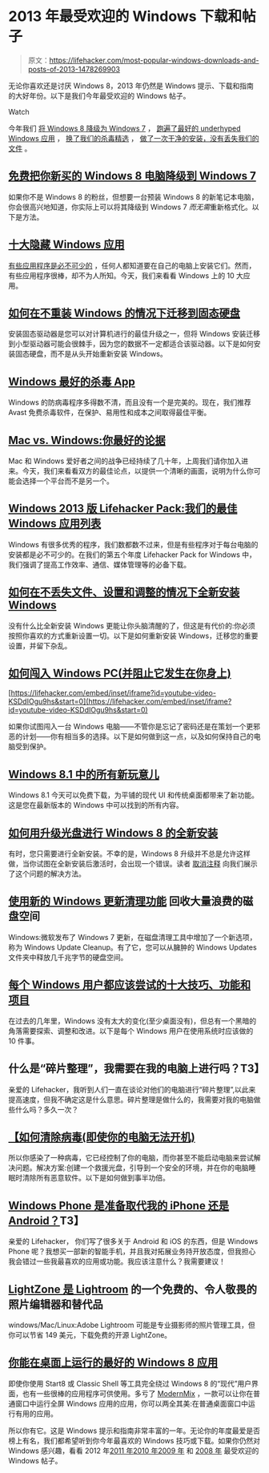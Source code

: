 # 2013 年最受欢迎的 Windows 下载和帖子

> 原文：<https://lifehacker.com/most-popular-windows-downloads-and-posts-of-2013-1478269903>

无论你喜欢还是讨厌 Windows 8，2013 年仍然是 Windows 提示、下载和指南的大好年份。以下是我们今年最受欢迎的 Windows 帖子。

Watch

今年我们 [将 Windows 8 降级为 Windows 7](https://lifehacker.com/downgrade-your-new-windows-8-computer-to-windows-7-for-5974318) ， [跑遍了最好的 underhyped Windows 应用](http://lifehacker.com/top-10-underhyped-windows-apps-5984329) ， [换了我们的杀毒精选](http://lifehacker.com/the-best-antivirus-app-for-windows-5865356) ， [做了一次干净的安装，没有丢失我们的文件](http://lifehacker.com/how-to-do-a-clean-install-of-windows-without-losing-you-5983652) 。

## [免费把你新买的 Windows 8 电脑降级到 Windows 7](http://lifehacker.com/downgrade-your-new-windows-8-computer-to-windows-7-for-5974318)

如果你不是 Windows 8 的粉丝，但想要一台预装 Windows 8 的新笔记本电脑，你会很高兴地知道，你实际上可以将其降级到 Windows 7 *而无需*重新格式化。以下是方法。

## [十大隐藏 Windows 应用](http://lifehacker.com/top-10-underhyped-windows-apps-5984329)

[有些应用程序是必不可少的](http://lifehacker.com/apps/windows) ，任何人都知道要在自己的电脑上安装它们。然而，有些应用程序很棒，却不为人所知。今天，我们来看看 Windows 上的 10 大应用。

## [如何在不重装 Windows 的情况下迁移到固态硬盘](https://lifehacker.com/how-to-migrate-to-a-solid-state-drive-without-reinstall-5837543)

安装固态驱动器是您可以对计算机进行的最佳升级之一，但将 Windows 安装迁移到小型驱动器可能会很棘手，因为您的数据不一定都适合该驱动器。以下是如何安装固态硬盘，而不是从头开始重新安装 Windows。

## [Windows 最好的杀毒 App](http://lifehacker.com/the-best-antivirus-app-for-windows-5865356)

Windows 的防病毒程序多得数不清，而且没有一个是完美的。现在，我们推荐 Avast 免费杀毒软件，在保护、易用性和成本之间取得最佳平衡。

## [Mac vs. Windows:你最好的论据](http://lifehacker.com/mac-vs-windows-your-best-arguments-486125257)

Mac 和 Windows 爱好者之间的战争已经持续了几十年，上周我们请你加入进来。今天，我们来看看双方的最佳论点，以提供一个清晰的画面，说明为什么你可能会选择一个平台而不是另一个。

## [Windows 2013 版 Lifehacker Pack:我们的最佳 Windows 应用列表](http://lifehacker.com/lifehacker-pack-for-windows-2013-our-list-of-the-best-787533613)

Windows 有很多优秀的程序，我们数都数不过来，但是有些程序对于每台电脑的安装都是必不可少的。在我们的第五个年度 Lifehacker Pack for Windows 中，我们强调了提高工作效率、通信、媒体管理等的必备下载。

## [如何在不丢失文件、设置和调整的情况下全新安装 Windows](http://lifehacker.com/how-to-do-a-clean-install-of-windows-without-losing-you-5983652)

没有什么比全新安装 Windows 更能让你头脑清醒的了，但这是有代价的:你必须按照你喜欢的方式重新设置一切。以下是如何重新安装 Windows，迁移您的重要设置，并留下杂乱。

## [如何闯入 Windows PC(并阻止它发生在你身上)](http://lifehacker.com/how-to-break-into-a-windows-pc-and-prevent-it-from-hap-5674972)

 [https://lifehacker.com/embed/inset/iframe?id=youtube-video-KSDdIOgu9hs&start=0](https://lifehacker.com/embed/inset/iframe?id=youtube-video-KSDdIOgu9hs&start=0) 

如果你试图闯入一台 Windows 电脑——不管你是忘记了密码还是在策划一个更邪恶的计划——你有相当多的选择。以下是如何做到这一点，以及如何保持自己的电脑受到保护。

## [Windows 8.1 中的所有新玩意儿](http://lifehacker.com/all-the-new-stuff-in-windows-8-1-587098156)

Windows 8.1 今天可以免费下载，为平铺的现代 UI 和传统桌面都带来了新功能。这是您在最新版本的 Windows 中可以找到的所有内容。

## [如何用升级光盘进行 Windows 8 的全新安装](http://lifehacker.com/how-to-do-a-clean-install-of-windows-8-with-an-upgrade-5984278)

有时，您只需要进行全新安装。不幸的是，Windows 8 升级并不总是允许这样做，当你试图在全新安装后激活时，会出现一个错误。读者 [取消注释](https://kinja.com/uncommoner) 向我们展示了这个问题的解决方法。

## [使用新的 Windows 更新清理功能](http://lifehacker.com/recover-tons-of-wasted-disk-space-with-the-new-windows-1442937625) 回收大量浪费的磁盘空间

Windows:微软发布了 Windows 7 更新，在磁盘清理工具中增加了一个新选项，称为 Windows Update Cleanup。有了它，您可以从臃肿的 Windows Updates 文件夹中释放几千兆字节的硬盘空间。

## [每个 Windows 用户都应该尝试的十大技巧、功能和项目](http://lifehacker.com/top-10-tips-features-and-projects-every-windows-user-585370271)

在过去的几年里，Windows 没有太大的变化(至少桌面没有)，但总有一个黑暗的角落需要探索、调整和改进。以下是每个 Windows 用户在使用系统时应该做的 10 件事。

## 什么是“碎片整理”，我需要在我的电脑上进行吗？T3】

亲爱的 Lifehacker，我听到人们一直在谈论对他们的电脑进行“碎片整理”,以此来提高速度，但我不确定这是什么意思。碎片整理是做什么的，我需要对我的电脑做些什么吗？多久一次？

## [【如何清除病毒(即使你的电脑无法开机)](http://lifehacker.com/how-to-get-rid-of-a-virus-even-when-your-computer-wont-5962320)

所以你感染了一种病毒，它已经控制了你的电脑，而你甚至不能启动电脑来尝试解决问题。解决方案:创建一个救援光盘，引导到一个安全的环境，并在你的电脑睡眠时清除所有恶意软件。以下是如何做到事半功倍。

## [Windows Phone 是准备取代我的 iPhone 还是 Android？](http://lifehacker.com/is-windows-phone-ready-to-replace-my-iphone-or-android-5992575)T3】

亲爱的 Lifehacker，
你们写了很多关于 Android 和 iOS 的东西，但是 Windows Phone 呢？我想买一部新的智能手机，并且我对拓展业务持开放态度，但我担心我会错过一些我最喜欢的应用或功能。我应该注意什么？我需要建议！

## [LightZone 是 Lightroom](http://lifehacker.com/lightzone-is-a-free-awesome-photo-editor-and-alternati-1445640040) 的一个免费的、令人敬畏的照片编辑器和替代品

windows/Mac/Linux:Adobe Lightroom 可能是专业摄影师的照片管理工具，但你可以节省 149 美元，下载免费的开源 LightZone。

## [你能在桌面上运行的最好的 Windows 8 应用](http://lifehacker.com/the-best-windows-8-apps-you-can-run-on-your-desktop-477556232)

即使你使用 Start8 或 Classic Shell 等工具完全绕过 Windows 8 的“现代”用户界面，也有一些很棒的应用程序可供使用。多亏了 [ModernMix](http://www.stardock.com/products/modernmix/) ，一款可以让你在普通窗口中运行全屏 Windows 应用的应用，你可以两全其美:在普通桌面窗口中运行有用的应用。

所以你有它。这是 Windows 提示和指南非常丰富的一年。无论你的年度最爱是否榜上有名，我们都希望听到你今年最喜欢的 Windows 技巧或下载。如果你仍然对 Windows 感兴趣，看看 2012 年[](https://lifehacker.com/most-popular-windows-downloads-and-posts-of-2012-5966706)[2011 年](http://lifehacker.com/most-popular-windows-downloads-and-posts-of-2011-5867878)[2010 年](http://lifehacker.com/most-popular-free-windows-downloads-of-2010-5713569)[2009 年](http://lifehacker.com/most-popular-free-windows-downloads-of-2009-5426007) 和 [2008 年](http://lifehacker.com/most-popular-free-windows-downloads-of-2008-5110552) 最受欢迎的 Windows 帖子。